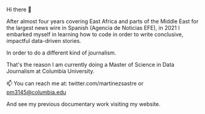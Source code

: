 Hi there 👋

After almost four years covering East Africa and parts of the Middle East for the largest news wire in Spanish (Agencia de Noticias EFE), in 2021 I embarked myself in learning how to code in order to write conclusive, impactful data-driven stories. 

In order to do a different kind of journalism. 

That's the reason I am currently doing a Master of Science in Data Journalism at Columbia University.

📫 You can reach me at: twitter.com/martinezsastre or pm3145@columbia.edu

And see my previous documentary work visiting my website.
